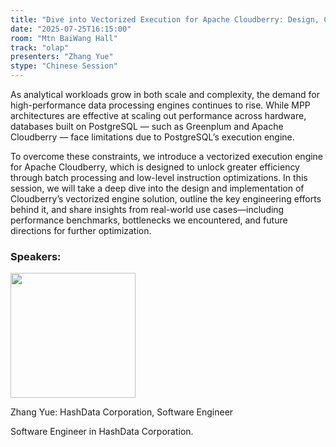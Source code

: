 ```yaml
---
title: "Dive into Vectorized Execution for Apache Cloudberry: Design, Challenges, and Performance Gains"
date: "2025-07-25T16:15:00"
room: "Mtn BaiWang Hall"
track: "olap"
presenters: "Zhang Yue"
stype: "Chinese Session"
---
```


As analytical workloads grow in both scale and complexity, the demand for high-performance data processing engines continues to rise. While MPP architectures are effective at scaling out performance across hardware, databases built on PostgreSQL — such as Greenplum and Apache Cloudberry — face limitations due to PostgreSQL’s execution engine.

To overcome these constraints, we introduce a vectorized execution engine for Apache Cloudberry, which is designed to unlock greater efficiency through batch processing and low-level instruction optimizations. In this session, we will take a deep dive into the design and implementation of Cloudberry’s vectorized engine solution, outline the key engineering efforts behind it, and share insights from real-world use cases—including performance benchmarks, bottlenecks we encountered, and future directions for further optimization.

### Speakers:


<img src="https://sessionize.com/image/f819-400o400o1-XL8Bp5dJcGqtUsXKWFXReQ.jpg" width="200" /><br/>

Zhang Yue: HashData Corporation, Software Engineer

Software Engineer in HashData Corporation.